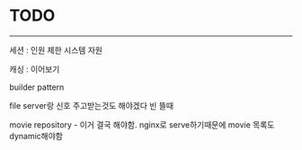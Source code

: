 # TODO

---
세션 : 인원 제한 시스템 자원

캐싱 : 이어보기

builder pattern

file server랑 신호 주고받는것도 해야겠다 빈 뜰때


movie repository - 이거 결국 해야함. nginx로
serve하기때문에 movie 목록도 dynamic해야함